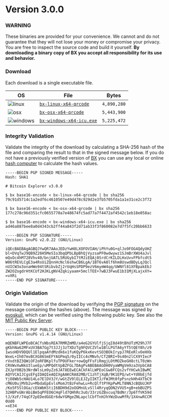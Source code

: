 # Version 3.0.0

### WARNING
These binaries are provided for your convenience. We cannot and do not guarantee that they will not lose your money or compromise your privacy. You are free to inspect the source code and build it yourself. **By downloading a binary copy of BX you accept all responsibility for its use and behavior.**

### Download
Each download is a single executable file.

| OS | File | Bytes |
|----|------|-------|
|![linux](https://github.com/libbitcoin/libbitcoin-explorer/wiki/linux.png) | [`bx-linux-x64-qrcode`](https://github.com/libbitcoin/libbitcoin-explorer/releases/download/v3.0.0/bx-linux-x64-qrcode) | `4,890,280` |
|![osx](https://github.com/libbitcoin/libbitcoin-explorer/wiki/osx.png) | [`bx-osx-x64-qrcode`](https://github.com/libbitcoin/libbitcoin-explorer/releases/download/v3.0.0/bx-osx-x64-qrcode) | `5,443,900` |
|![windows](https://github.com/libbitcoin/libbitcoin-explorer/wiki/windows.png) | [`bx-windows-x64-icu.exe`](https://github.com/libbitcoin/libbitcoin-explorer/releases/download/v3.0.0/bx-windows-x64-icu.exe) | `5,225,472` |

### Integrity Validation
Validate the integrity of the download by calculating a SHA-256 hash of the file and comparing the result to that in the signed message below. If you do not have a previously verified version of [BX](https://github.com/libbitcoin/libbitcoin-explorer/wiki) you can use any local or online [hash computer](http://onlinemd5.com) to calculate the hash values.

```
-----BEGIN PGP SIGNED MESSAGE-----
Hash: SHA1

# Bitcoin Explorer v3.0.0

$ bx base16-encode < bx-linux-x64-qrcode | bx sha256
79c91d5714c1a2edf6c4610507e49d478c929d2e3fb5705fda1a1e31ce2c3f72

$ bx base16-encode < bx-osx-x64-qrcode | bx sha256
177c278c96d351cfc0655770a7e48674fc5ad77a7f4472af4542c1eb18e058ac

$ bx base16-encode < bx-windows-x64-icu.exe | bx sha256
ad46a887bee8a0d4343cb2ff44a843f2d71ab33f3f860082e7d7f5fc20bb6633

-----BEGIN PGP SIGNATURE-----
Version: GnuPG v2.0.22 (GNU/Linux)

iQEcBAEBAgAGBQJYwQR7AAoJEDzYwH8LXOFOVIAH/iPhYu0G+qlJo9FOG4QdyUHZ
bl+DVqTwJ9QB9Z26H5MeSIo3bqQPbLBpBhQjVyzsaPF0wdwywz1SJmBrXWU4aJvl
mQxOc4hM728Vhv40/bnjUATL5RUGybI7tMJiEQAj0SrdCrKILDLHxUvvFPbfcdt5
W06tREVLCgE3a4RsUiZQnnHcNcl6shwCB6LgA/1BT6vA8lf6hm8UswdBDyLqJQcl
nUICW3o3onaHWo94tSRibvbZj2rUqHsSPDP9ezV6mymW4qq/UWNYl81XFBpakEbJ
ZW2OZogdrHtKCUf2HJKLgNV4Zqkiyaam+5mclTEE+7wBJ3FwuE1b31MjXLajxXY=
=vXRi
-----END PGP SIGNATURE-----
```

### Origin Validation
Validate the origin of the download by verifying the [PGP signature](http://en.wikipedia.org/wiki/Pretty_Good_Privacy) on the message containing the hashes (above). The message was signed by [evoskuil](https://twitter.com/evoskuil), which can be verified using the following public key. See also the [MIT Public Key Server](https://pgp.mit.edu/pks/lookup?op=get&search=0x3CD8C07F0B5CE14E).

```
-----BEGIN PGP PUBLIC KEY BLOCK-----
Version: GnuPG v1.4.14 (GNU/Linux)

mQENBFLWPEoBCACfsNbsREA7RMRZmMD/a4eG2GYUlfjSjqI8d49tBhUTzM29hJ7F
gKbhNa62MFxUV3BA7Gg7t3JJj3zTXDzTg9FQVCZVlw1BlLPGTA6yYf5tQEY8h/z9
1wsoHDV9DQUl1ElpqaAYdMzdk6x1fuKQyP6kxKevtSO3BOkIrypJ7REeRlvOeHXb
WxeL+Ih07mvBCXG86SmEFYAGPmq5/0yIICc4cMNvh/Cf2BRI+9s40n2lCX9YIecF
rVxdtBZ3QWiOF2oRFBKplfuTPOUFker+owQgFFsFiRmgjLOtMOZkeGH8ctLT0zWn
CRVWvXwNkU3lueEp/uMPQdtVpBZFGL7DAgPvABEBAAG0H0VyaWMgVm9za3VpbCA8
ZXJpY0B2b3NrdWlsLm9yZz6JAT8EEwECACkFAlLWPEoCGw8FCQs2vfYHCwkIBwMC
AQYVCAIJCgsEFgIDAQIeAQIXgAAKCRA82MB/C1zhTjXqB/9K1EPQ/wt+Yd0bEjfd
YjO8Wb5cHAU14Lo7ElDV3JY/wGtZV9lELEJZyIIKTJ/FWJMt0fpPsnzkHh4XTbC9
cM6U0ujMVb2u+MbdaEpEvlsMomJtBzFehwLu+RcQlftPYKpPwMLT8NNJcBQbUJKP
/Ko5F5SlOGa/cEkWbKStiI6BDH9d2oOGMnULvSll4RryqQON2VVU5+gB+ebBUZPS
32HBPxGNrAbiBm5qPFEO6CHqFld7QHhRc3uO/33rzGZBxcuq7BdNr/3p6TfVK59d
tJ/XzF/74qCF2pEDedGGEr6dwYGMgeZNLapclCbfTnHJhYWzDuwMfR/1X4nwRCCM
0Ud0
=xE34
-----END PGP PUBLIC KEY BLOCK-----
```